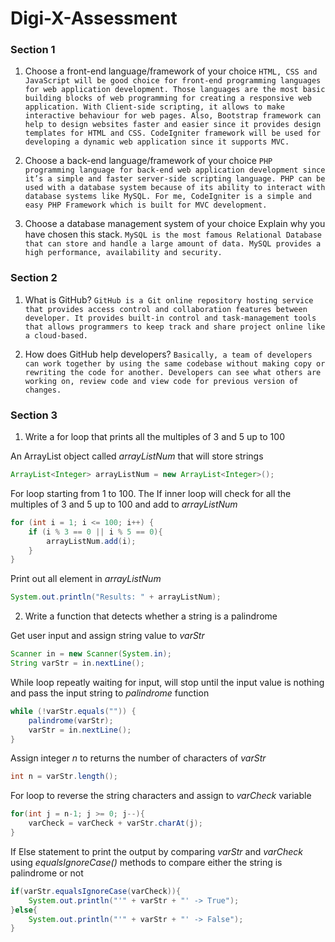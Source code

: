 # Digi-X-Assessment

### Section 1
1.	Choose a front-end language/framework of your choice 
```HTML, CSS and JavaScript will be good choice for front-end programming languages for web application development. Those languages are the most basic building blocks of web programming for creating a responsive web application. With Client-side scripting, it allows to make interactive behaviour for web pages. Also, Bootstrap framework can help to design websites faster and easier since it provides design templates for HTML and CSS. CodeIgniter framework will be used for developing a dynamic web application since it supports MVC.```

2.	Choose a back-end language/framework of your choice 
```PHP programming language for back-end web application development since it’s a simple and faster server-side scripting language. PHP can be used with a database system because of its ability to interact with database systems like MySQL. For me, CodeIgniter is a simple and easy PHP Framework which is built for MVC development.```

3.	Choose a database management system of your choice Explain why you have chosen this stack.
```MySQL is the most famous Relational Database that can store and handle a large amount of data. MySQL provides a high performance, availability and security.```

### Section 2
1.	What is GitHub? 
```GitHub is a Git online repository hosting service that provides access control and collaboration features between developer. It provides built-in control and task-management tools that allows programmers to keep track and share project online like a cloud-based.```

2.	How does GitHub help developers?
```Basically, a team of developers can work together by using the same codebase without making copy or rewriting the code for another. Developers can see what others are working on, review code and view code for previous version of changes.```


### Section 3
1. Write a for loop that prints all the multiples of 3 and 5 up to 100

An ArrayList object called *arrayListNum* that will store strings
```java
ArrayList<Integer> arrayListNum = new ArrayList<Integer>(); 
```

For loop starting from 1 to 100. The If inner loop will check for all the multiples of 3 and 5 up to 100 and add to *arrayListNum* 
```java
for (int i = 1; i <= 100; i++) {
    if (i % 3 == 0 || i % 5 == 0){
        arrayListNum.add(i);
    }
}

```

Print out all element in *arrayListNum*
```java
System.out.println("Results: " + arrayListNum); 
```

2. Write a function that detects whether a string is a palindrome

Get user input and assign string value to *varStr*
```java
Scanner in = new Scanner(System.in);
String varStr = in.nextLine();  
```

While loop repeatly waiting for input, will stop until the input value is nothing and pass the input string to *palindrome* function
```java
while (!varStr.equals("")) {
    palindrome(varStr);
    varStr = in.nextLine();
}
```

Assign integer *n* to returns the number of characters of *varStr*
```java
int n = varStr.length();
```

For loop to reverse the string characters and assign to *varCheck* variable
```java
for(int j = n-1; j >= 0; j--){
    varCheck = varCheck + varStr.charAt(j);
}
```

If Else statement to print the output by comparing *varStr* and *varCheck* using *equalsIgnoreCase()* methods to compare either the string is palindrome or not
```java
if(varStr.equalsIgnoreCase(varCheck)){
    System.out.println("'" + varStr + "' -> True");
}else{
    System.out.println("'" + varStr + "' -> False");
}
```
